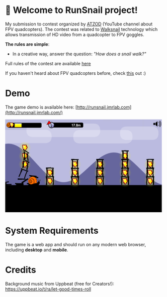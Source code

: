
# 🚀 Welcome to RunSnail project!

My submission to contest organized by [ATZOD](https://www.youtube.com/c/Atenznowodronach) (YouTube channel about FPV quadcopters). The contest was related to [Walksnail](https://walksnail.com/) technology which allows transmission of HD video from a quadcopter to FPV goggles. 

**The rules are simple**:
- In a creative way, answer the question: *"How does a snail walk?"*

Full rules of the contest are available [here](https://znowodronach.pl/pl/blog/KONKURS-Jak-chodzi-slimak/27)

If you haven't heard about FPV quadcopters before, check [this](https://www.youtube.com/watch?v=C-ZbNhIoUp0) out :) 

# Demo

The game demo is available here: [http://runsnail.jmrlab.com](http://runsnail.jmrlab.com/)

![Screenshot](assets/screenshot.png)

# System Requirements

The game is a web app and should run on any modern web browser, including **desktop** and **mobile**.

# Credits

Background music from Uppbeat (free for Creators!):
https://uppbeat.io/t/ra/let-good-times-roll